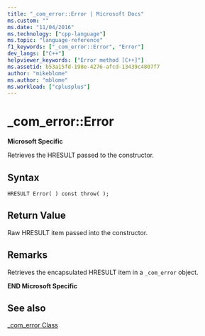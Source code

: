 ```yaml
---
title: "_com_error::Error | Microsoft Docs"
ms.custom: ""
ms.date: "11/04/2016"
ms.technology: ["cpp-language"]
ms.topic: "language-reference"
f1_keywords: ["_com_error::Error", "Error"]
dev_langs: ["C++"]
helpviewer_keywords: ["Error method [C++]"]
ms.assetid: b53a15fd-198e-4276-afcd-13439c4807f7
author: "mikeblome"
ms.author: "mblome"
ms.workload: ["cplusplus"]
---
```

# _com_error::Error
**Microsoft Specific**  
  
 Retrieves the HRESULT passed to the constructor.  
  
## Syntax  
  
```  
HRESULT Error( ) const throw( );  
```  
  
## Return Value  
 Raw HRESULT item passed into the constructor.  
  
## Remarks  
 Retrieves the encapsulated HRESULT item in a `_com_error` object.  
  
 **END Microsoft Specific**  
  
## See also  
 [_com_error Class](../cpp/com-error-class.md)